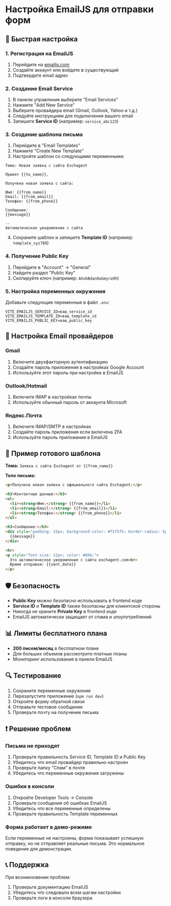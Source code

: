 # Настройка EmailJS для отправки форм

## 🚀 Быстрая настройка

### 1. Регистрация на EmailJS
1. Перейдите на [emailjs.com](https://www.emailjs.com/)
2. Создайте аккаунт или войдите в существующий
3. Подтвердите email адрес

### 2. Создание Email Service
1. В панели управления выберите "Email Services"
2. Нажмите "Add New Service"
3. Выберите провайдера email (Gmail, Outlook, Yahoo и т.д.)
4. Следуйте инструкциям для подключения вашего email
5. Запишите **Service ID** (например: `service_abc123`)

### 3. Создание шаблона письма
1. Перейдите в "Email Templates"
2. Нажмите "Create New Template"
3. Настройте шаблон со следующими переменными:

```
Тема: Новая заявка с сайта Exchagent

Привет {{to_name}},

Получена новая заявка с сайта:

Имя: {{from_name}}
Email: {{from_email}}
Телефон: {{from_phone}}

Сообщение:
{{message}}

--
Автоматическое уведомление с сайта
```

4. Сохраните шаблон и запишите **Template ID** (например: `template_xyz789`)

### 4. Получение Public Key
1. Перейдите в "Account" → "General"
2. Найдите раздел "Public Key"
3. Скопируйте ключ (например: `AXvbBdan0aGmyra9h`)

### 5. Настройка переменных окружения
Добавьте следующие переменные в файл `.env`:

```
VITE_EMAILJS_SERVICE_ID=ваш_service_id
VITE_EMAILJS_TEMPLATE_ID=ваш_template_id  
VITE_EMAILJS_PUBLIC_KEY=ваш_public_key
```

## 🔧 Настройка Email провайдеров

### Gmail
1. Включите двухфакторную аутентификацию
2. Создайте пароль приложения в настройках Google Account
3. Используйте этот пароль при настройке в EmailJS

### Outlook/Hotmail
1. Включите IMAP в настройках почты
2. Используйте обычный пароль от аккаунта Microsoft

### Яндекс.Почта
1. Включите IMAP/SMTP в настройках
2. Создайте пароль приложения если включена 2FA
3. Используйте пароль приложения в EmailJS

## 📧 Пример готового шаблона

**Тема:** `Заявка с сайта Exchagent от {{from_name}}`

**Тело письма:**
```html
<p>Получена новая заявка с официального сайта Exchagent:</p>

<h3>Контактные данные:</h3>
<ul>
  <li><strong>Имя:</strong> {{from_name}}</li>
  <li><strong>Email:</strong> {{from_email}}</li>
  <li><strong>Телефон:</strong> {{from_phone}}</li>
</ul>

<h3>Сообщение:</h3>
<div style="padding: 15px; background-color: #f5f5f5; border-radius: 5px;">
  {{message}}
</div>

<hr>
<p style="font-size: 12px; color: #666;">
  Это автоматическое уведомление с сайта exchagent.com<br>
  Время отправки: {{sent_date}}
</p>
```

## 🛡️ Безопасность

- **Public Key** можно безопасно использовать в frontend коде
- **Service ID** и **Template ID** также безопасны для клиентской стороны
- Никогда не храните **Private Key** в frontend коде
- EmailJS автоматически защищает от спама и злоупотреблений

## 📊 Лимиты бесплатного плана

- **200 писем/месяц** в бесплатном плане
- Для больших объемов рассмотрите платные планы
- Мониторинг использования в панели EmailJS

## 🔍 Тестирование

1. Сохраните переменные окружения
2. Перезапустите приложение (`npm run dev`)
3. Откройте форму обратной связи
4. Отправьте тестовое сообщение
5. Проверьте почту на получение письма

## ❗ Решение проблем

### Письма не приходят
1. Проверьте правильность Service ID, Template ID и Public Key
2. Убедитесь что email провайдер правильно настроен
3. Проверьте папку "Спам" в почте
4. Убедитесь что переменные окружения загружены

### Ошибки в консоли
1. Откройте Developer Tools → Console
2. Проверьте сообщения об ошибках EmailJS
3. Убедитесь что все переменные определены
4. Проверьте правильность Template переменных

### Форма работает в демо-режиме
Если переменные не настроены, форма показывает успешную отправку, но не отправляет реальные письма. Это нормальное поведение для демонстрации.

## 📞 Поддержка

При возникновении проблем:
1. Проверьте документацию EmailJS
2. Убедитесь что следовали всем шагам настройки
3. Проверьте логи в консоли браузера